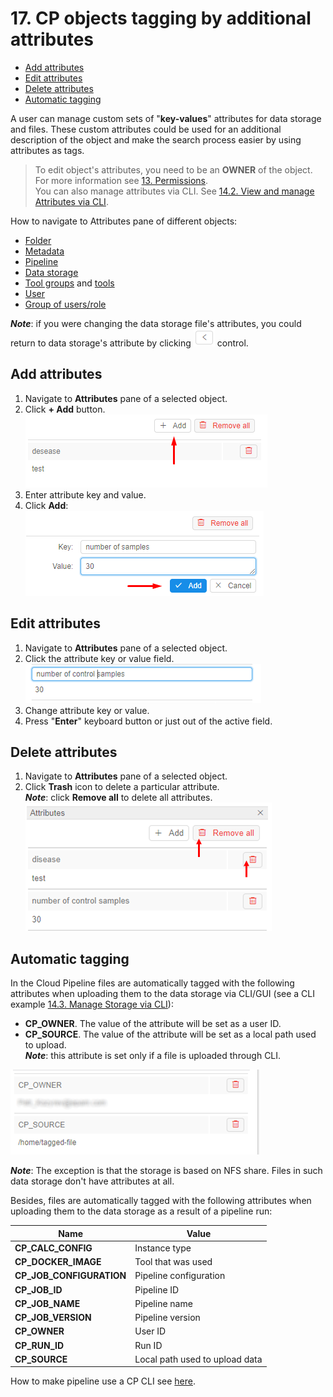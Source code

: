 # 17. CP objects tagging by additional attributes

- [Add attributes](#add-attributes)
- [Edit attributes](#edit-attributes)
- [Delete attributes](#delete-attributes)
- [Automatic tagging](#automatic-tagging)

A user can manage custom sets of "**key-values**" attributes for data storage and files. These custom attributes could be used for an additional description of the object and make the search process easier by using attributes as tags.

> To edit object's attributes, you need to be an **OWNER** of the object. For more information see [13. Permissions](../13_Permissions/13._Permissions.md).  
> You can also manage attributes via CLI. See [14.2. View and manage Attributes via CLI](../14_CLI/14.2._View_and_manage_Attributes_via_CLI.md).

How to navigate to Attributes pane of different objects:

- [Folder](../04_Manage_Folder/4._Manage_Folder.md#displays-icon)
- [Metadata](../05_Manage_Metadata/5._Manage_Metadata.md#show-attributeshide-attributes)
- [Pipeline](../06_Manage_Pipeline/6._Manage_Pipeline.md#details-controls)
- [Data storage](../08_Manage_Data_Storage/8._Manage_Data_Storage.md#show-attributeshide-attributes)
- [Tool groups](../10_Manage_Tools/10._Manage_Tools.md#show-attributeshide-attributes) and [tools](../10_Manage_Tools/10._Manage_Tools.md#show-attributeshide-attributes)
- [User](../12_Manage_Settings/12.4._Edit_delete_a_user.md#attributes)
- [Group of users/role](../12_Manage_Settings/12.6._Edit_a_group_role.md#attributes)

**_Note_**: if you were changing the data storage file's attributes, you could return to data storage's attribute by clicking ![CP_ObjectsTaggingByAdditionalAttributes](attachments/TaggingByAttributes_1.png) control.

## Add attributes

1. Navigate to **Attributes** pane of a selected object.
2. Click **+ Add** button.  
    ![CP_ObjectsTaggingByAdditionalAttributes](attachments/TaggingByAttributes_2.png)
3. Enter attribute key and value.
4. Click **Add**:  
    ![CP_ObjectsTaggingByAdditionalAttributes](attachments/TaggingByAttributes_3.png)

## Edit attributes

1. Navigate to **Attributes** pane of a selected object.
2. Click the attribute key or value field.  
    ![CP_ObjectsTaggingByAdditionalAttributes](attachments/TaggingByAttributes_4.png)
3. Change attribute key or value.
4. Press "**Enter**" keyboard button or just out of the active field.

## Delete attributes

1. Navigate to **Attributes** pane of a selected object.
2. Click **Trash** icon to delete a particular attribute.  
    **_Note_**: click **Remove all** to delete all attributes.  
    ![CP_ObjectsTaggingByAdditionalAttributes](attachments/TaggingByAttributes_5.png)

## Automatic tagging

In the Cloud Pipeline files are automatically tagged with the following attributes when uploading them to the data storage via CLI/GUI (see a CLI example [14.3. Manage Storage via CLI](../14_CLI/14.3._Manage_Storage_via_CLI.md#upload-and-download-data)):

- **CP\_OWNER**. The value of the attribute will be set as a user ID.
- **CP\_SOURCE**. The value of the attribute will be set as a local path used to upload.  
    **_Note_**: this attribute is set only if a file is uploaded through CLI.

![CP_ObjectsTaggingByAdditionalAttributes](attachments/TaggingByAttributes_6.png)

**_Note_**: The exception is that the storage is based on NFS share. Files in such data storage don't have attributes at all.

Besides, files are automatically tagged with the following attributes when uploading them to the data storage as a result of a pipeline run:

| Name | Value |
|---|---|
| **CP\_CALC\_CONFIG** | Instance type |
| **CP\_DOCKER\_IMAGE** | Tool that was used |
| **CP\_JOB\_CONFIGURATION** | Pipeline configuration |
| **CP\_JOB\_ID** | Pipeline ID |
| **CP\_JOB\_NAME** | Pipeline name |
| **CP\_JOB\_VERSION** | Pipeline version |
| **CP\_OWNER** | User ID |
| **CP\_RUN\_ID** | Run ID |
| **CP\_SOURCE** | Local path used to upload data |

How to make pipeline use a CP CLI see [here](../06_Manage_Pipeline/6.1._Create_and_configure_pipeline.md#example-create-a-configuration-that-uses-pipeline-cli-for-data-uploading).